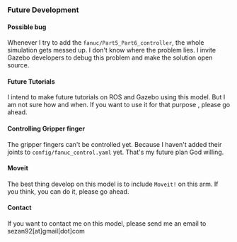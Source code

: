 ### Future Development

#### Possible bug
Whenever I try to add the ```fanuc/Part5_Part6_controller```, the whole simulation gets messed up. I don't know where the problem lies. I invite Gazebo developers to debug this problem and make the solution open source.

#### Future Tutorials

I intend to make future tutorials on ROS and Gazebo using this model. But I am not sure how and when. If you want to use it for that purpose , please go ahead.

#### Controlling Gripper finger

The gripper fingers can't be controlled yet. Because I haven't added their joints to ```config/fanuc_control.yaml``` yet. That's my future plan God willing.

#### Moveit

The best thing develop on this model is to include ```Moveit!``` on this arm. If you think, you can do it, please go ahead.

#### Contact
If you want to contact me on this model, please send me an email to sezan92[at]gmail[dot]com


